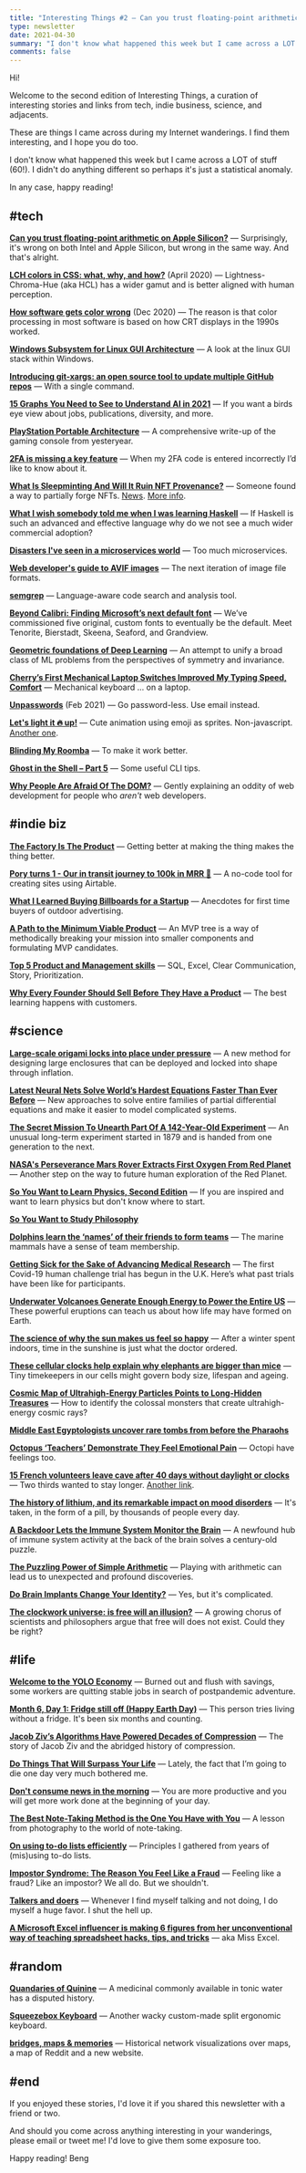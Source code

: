 ```yaml
---
title: "Interesting Things #2 — Can you trust floating-point arithmetic on Apple Silicon?"
type: newsletter
date: 2021-04-30
summary: "I don't know what happened this week but I came across a LOT of stuff (60!). I didn't do anything different so perhaps it's just a statistical anomaly. In any case, happy reading!"
comments: false
---
```


Hi!

Welcome to the second edition of Interesting Things, a curation of interesting stories and links from tech, indie business, science, and adjacents.

These are things I came across during my Internet wanderings. I find them interesting, and I hope you do too.

I don't know what happened this week but I came across a LOT of stuff (60!). I didn't do anything different so perhaps it's just a statistical anomaly.

In any case, happy reading!


## #tech

**[Can you trust floating-point arithmetic on Apple Silicon?](https://eclecticlight.co/2021/04/22/can-you-trust-floating-point-arithmetic-on-apple-silicon/?utm_source=bengtan.com)** &mdash; Surprisingly, it's wrong on both Intel and Apple Silicon, but wrong in the same way. And that's alright.

**[LCH colors in CSS: what, why, and how?](https://lea.verou.me/2020/04/lch-colors-in-css-what-why-and-how/?utm_source=bengtan.com)** (April 2020) &mdash; Lightness-Chroma-Hue (aka HCL) has a wider gamut and is better aligned with human perception.

**[How software gets color wrong](https://bottosson.github.io/posts/colorwrong/?utm_source=bengtan.com)** (Dec 2020) &mdash; The reason is that color processing in most software is based on how CRT displays in the 1990s worked.

**[Windows Subsystem for Linux GUI Architecture](https://devblogs.microsoft.com/commandline/wslg-architecture/?utm_source=bengtan.com)** &mdash; A look at the linux GUI stack within Windows.

**[Introducing git-xargs: an open source tool to update multiple GitHub repos](https://blog.gruntwork.io/introducing-git-xargs-an-open-source-tool-to-update-multiple-github-repos-753f9f3675ec?utm_source=bengtan.com)** &mdash; With a single command.

**[15 Graphs You Need to See to Understand AI in 2021](https://spectrum.ieee.org/tech-talk/artificial-intelligence/machine-learning/the-state-of-ai-in-15-graphs?utm_source=bengtan.com)** &mdash; If you want a birds eye view about jobs, publications, diversity, and more.

**[PlayStation Portable Architecture](https://www.copetti.org/writings/consoles/playstation-portable/?utm_source=bengtan.com)** &mdash; A comprehensive write-up of the gaming console from yesteryear.

**[2FA is missing a key feature](https://syslog.ravelin.com/2fa-is-missing-a-key-feature-c781c3861db?utm_source=bengtan.com)** &mdash; When my 2FA code is entered incorrectly I’d like to know about it.

**[What Is Sleepminting And Will It Ruin NFT Provenance?](https://timdaub.github.io/2021/04/22/nft-sleepminting-beeple-provenance/?utm_source=bengtan.com)** &mdash; Someone found a way to partially forge NFTs. [News](https://news.artnet.com/opinion/sleepminting-nftheft-monsieur-personne-1960744?utm_source=bengtan.com). [More info](https://nftheft.com/?utm_source=bengtan.com).

**[What I wish somebody told me when I was learning Haskell](https://www.poberezkin.com/posts/2021-04-21-what-i-wish-somebody-told-me-when-i-was-learning-Haskell.html?utm_source=bengtan.com)** &mdash; If Haskell is such an advanced and effective language why do we not see a much wider commercial adoption? 

**[Disasters I've seen in a microservices world](https://world.hey.com/joaoqalves/disasters-i-ve-seen-in-a-microservices-world-a9137a51?utm_source=bengtan.com)** &mdash; Too much microservices.

**[Web developer's guide to AVIF images](https://darekkay.com/blog/avif-images/?utm_source=bengtan.com)** &mdash; The next iteration of image file formats.

**[semgrep](https://github.com/returntocorp/semgrep?utm_source=bengtan.com)** &mdash; Language-aware code search and analysis tool.

**[Beyond Calibri: Finding Microsoft’s next default font](https://www.microsoft.com/en-us/microsoft-365/blog/2021/04/28/beyond-calibri-finding-microsofts-next-default-font/?utm_source=bengtan.com)** &mdash; We’ve commissioned five original, custom fonts to eventually be the default. Meet Tenorite, Bierstadt, Skeena, Seaford, and Grandview.

**[Geometric foundations of Deep Learning](https://towardsdatascience.com/geometric-foundations-of-deep-learning-94cdd45b451d?utm_source=bengtan.com)** &mdash; An attempt to unify a broad class of ML problems from the perspectives of symmetry and invariance.

**[Cherry’s First Mechanical Laptop Switches Improved My Typing Speed, Comfort](https://www.tomshardware.com/news/cherry-mx-ultra-low-profile-switches-tested?utm_source=bengtan.com)** &mdash; Mechanical keyboard ... on a laptop.

**[Unpasswords](https://text.causal.agency/017-unpasswords.txt?utm_source=bengtan.com)** (Feb 2021) &mdash; Go password-less. Use email instead.

**[Let's light it 🔥 up!](https://blog.shhdharmen.me/lets-light-it-up?utm_source=bengtan.com)** &mdash; Cute animation using emoji as sprites. Non-javascript. [Another one](https://blog.shhdharmen.me/animation-can-make-wave-much-more-than-emoji?utm_source=bengtan.com).

**[Blinding My Roomba](https://blog.aaronbieber.com/2021/04/23/blinding-my-roomba.html?utm_source=bengtan.com)** &mdash; To make it work better.

**[Ghost in the Shell – Part 5](https://vermaden.wordpress.com/2021/04/28/ghost-in-the-shell-part-5/?utm_source=bengtan.com)** &mdash; Some useful CLI tips.

**[Why People Are Afraid Of The DOM?](https://nicotsou.com/dom-issues/?utm_source=bengtan.com)** &mdash; Gently explaining an oddity of web development for people who *aren't* web developers.


## #indie biz

**[The Factory Is The Product](https://jdnoc.com/factory/?utm_source=bengtan.com)** &mdash; Getting better at making the thing makes the thing better.

**[Pory turns 1 - Our in transit journey to 100k in MRR 🥳](https://pory.io/blog/pory-turns-1-our-journey-to-100k-in-mrr?utm_source=bengtan.com)** &mdash; A no-code tool for creating sites using Airtable.

**[What I Learned Buying Billboards for a Startup](https://www.kracov.co/writing/billboards?utm_source=bengtan.com)** &mdash; Anecdotes for first time buyers of outdoor advertising.

**[A Path to the Minimum Viable Product](https://steveblank.com/2021/04/20/the-secret-to-the-minimum-viable-product/?utm_source=bengtan.com)** &mdash; An MVP tree is a way of methodically breaking your mission into smaller components and formulating MVP candidates.

**[Top 5 Product and Management skills](https://www.craigkerstiens.com/2021/04/27/top-5-product-and-management-skills-sql-excel-clear-communication-story-prioritization/?utm_source=bengtan.com)** &mdash; SQL, Excel, Clear Communication, Story, Prioritization.

**[Why Every Founder Should Sell Before They Have a Product](https://highalpha.com/why-every-founder-should-sell-before-they-have-a-product/?utm_source=bengtan.com)** &mdash; The best learning happens with customers.


## #science

**[Large-scale origami locks into place under pressure](https://www.nature.com/articles/d41586-021-00971-7?utm_source=bengtan.com)** &mdash; A new method for designing large enclosures that can be deployed and locked into shape through inflation.

**[Latest Neural Nets Solve World’s Hardest Equations Faster Than Ever Before](https://www.quantamagazine.org/new-neural-networks-solve-hardest-equations-faster-than-ever-20210419/?utm_source=bengtan.com)** &mdash; New approaches to solve entire families of partial differential equations and make it easier to model complicated systems.

**[The Secret Mission To Unearth Part Of A 142-Year-Old Experiment](https://www.npr.org/2021/04/21/989333092/the-secret-mission-to-unearth-part-of-a-142-year-old-experiment?utm_source=bengtan.com)** &mdash; An unusual long-term experiment started in 1879 and is handed from one generation to the next.

**[NASA's Perseverance Mars Rover Extracts First Oxygen From Red Planet](https://mars.nasa.gov/news/8926/nasas-perseverance-mars-rover-extracts-first-oxygen-from-red-planet/?utm_source=bengtan.com)** &mdash; Another step on the way to future human exploration of the Red Planet.

**[So You Want to Learn Physics, Second Edition](https://www.susanrigetti.com/physics?utm_source=bengtan.com)** &mdash; If you are inspired and want to learn physics but don't know where to start.

**[So You Want to Study Philosophy](https://www.susanrigetti.com/philosophy?utm_source=bengtan.com)**

**[Dolphins learn the ‘names’ of their friends to form teams](https://www.sciencemag.org/news/2021/04/dolphins-learn-names-their-friends-form-teams-first-animal-kingdom?utm_source=bengtan.com)** &mdash; The marine mammals have a sense of team membership.

**[Getting Sick for the Sake of Advancing Medical Research](https://undark.org/2021/04/07/getting-sick-for-medical-research/?utm_source=bengtan.com)** &mdash; The first Covid-19 human challenge trial has begun in the U.K. Here’s what past trials have been like for participants.

**[Underwater Volcanoes Generate Enough Energy to Power the Entire US](https://www.vice.com/en/article/bvz8ba/underwater-volcanoes-generate-enough-energy-to-power-the-entire-us-study-finds?utm_source=bengtan.com)** &mdash; These powerful eruptions can teach us about how life may have formed on Earth.

**[The science of why the sun makes us feel so happy](https://www.telegraph.co.uk/health-fitness/body/why-sun-makes-us-feel-happy-good-mood-science/?utm_source=bengtan.com)** &mdash; After a winter spent indoors, time in the sunshine is just what the doctor ordered.

**[These cellular clocks help explain why elephants are bigger than mice](https://www.nature.com/articles/d41586-021-01086-9?utm_source=bengtan.com)** &mdash; Tiny timekeepers in our cells might govern body size, lifespan and ageing. 

**[Cosmic Map of Ultrahigh-Energy Particles Points to Long-Hidden Treasures](https://www.quantamagazine.org/high-energy-cosmic-ray-sources-mapped-out-for-the-first-time-20210427/?utm_source=bengtan.com)** &mdash; How to identify the colossal monsters that create ultrahigh-energy cosmic rays?

**[Middle East Egyptologists uncover rare tombs from before the Pharaohs](https://www.reuters.com/world/middle-east/egyptologists-uncover-rare-tombs-before-pharaohs-2021-04-28/?utm_source=bengtan.com)**

**[Octopus ‘Teachers’ Demonstrate They Feel Emotional Pain](https://www.scientificamerican.com/article/octopus-teachers-demonstrate-they-feel-emotional-pain/?utm_source=bengtan.com)** &mdash; Octopi have feelings too.

**[15 French volunteers leave cave after 40 days without daylight or clocks](https://www.theguardian.com/world/2021/apr/25/deep-time-team-ends-40-days-underground-in-french-cave?utm_source=bengtan.com)** &mdash; Two thirds wanted to stay longer. [Another link](https://www.bbc.com/news/world-europe-56875801?utm_source=bengtan.com).

**[The history of lithium, and its remarkable impact on mood disorders](https://www.abc.net.au/news/health/2021-04-25/lithium-psychiatry-mood-disorders-bipolar-suicide-treatment/100071034?utm_source=bengtan.com)** &mdash; It's taken, in the form of a pill, by thousands of people every day.

**[A Backdoor Lets the Immune System Monitor the Brain](https://www.quantamagazine.org/how-the-immune-system-protects-the-brain-20210428/?utm_source=bengtan.com)** &mdash; A newfound hub of immune system activity at the back of the brain solves a century-old puzzle.

**[The Puzzling Power of Simple Arithmetic](https://www.quantamagazine.org/the-puzzling-power-of-simple-arithmetic-20210420/?utm_source=bengtan.com)** &mdash; Playing with arithmetic can lead us to unexpected and profound discoveries.

**[Do Brain Implants Change Your Identity?](https://www.newyorker.com/magazine/2021/04/26/do-brain-implants-change-your-identity?utm_source=bengtan.com)** &mdash; Yes, but it's complicated.

**[The clockwork universe: is free will an illusion?](https://www.theguardian.com/news/2021/apr/27/the-clockwork-universe-is-free-will-an-illusion?utm_source=bengtan.com)** &mdash; A growing chorus of scientists and philosophers argue that free will does not exist. Could they be right? 


## #life

**[Welcome to the YOLO Economy](https://www.nytimes.com/2021/04/21/technology/welcome-to-the-yolo-economy.html?utm_source=bengtan.com)** &mdash; Burned out and flush with savings, some workers are quitting stable jobs in search of postpandemic adventure.

**[Month 6, Day 1: Fridge still off (Happy Earth Day)](https://joshuaspodek.com/month-6-day-1-fridge-still-off-happy-earth-day?utm_source=bengtan.com)** &mdash; This person tries living without a fridge. It's been six months and counting.

**[Jacob Ziv’s Algorithms Have Powered Decades of Compression](https://spectrum.ieee.org/geek-life/profiles/from-winzips-to-cat-gifs-jacob-zivs-algorithms-have-powered-decades-of-compression?utm_source=bengtan.com)** &mdash; The story of Jacob Ziv and the abridged history of compression.

**[Do Things That Will Surpass Your Life](https://zeynepevecen.com/surpass-your-life/?utm_source=bengtan.com)** &mdash; Lately, the fact that I’m going to die one day very much bothered me.

**[Don't consume news in the morning](https://prithviraj.me/dont-consume-news-in-the-morning/?utm_source=bengtan.com)** &mdash; You are more productive and you will get more work done at the beginning of your day.

**[The Best Note-Taking Method is the One You Have with You](https://trms.me/the-best-note-taking-method-is-the-one-you-have-with-you/?utm_source=bengtan.com)** &mdash; A lesson from photography to the world of note-taking.

**[On using to-do lists efficiently](https://bzg.fr/en/on-using-to-do-lists-efficiently/?utm_source=bengtan.com)** &mdash; Principles I gathered from years of (mis)using to-do lists.

**[Impostor Syndrome: The Reason You Feel Like a Fraud](https://durmonski.com/psychology/impostor-syndrome/?utm_source=bengtan.com)** &mdash; Feeling like a fraud? Like an impostor? We all do. But we shouldn't.

**[Talkers and doers](https://amirbolous.com/posts/doers/?utm_source=bengtan.com)** &mdash; Whenever I find myself talking and not doing, I do myself a huge favor. I shut the hell up.

**[A Microsoft Excel influencer is making 6 figures from her unconventional way of teaching spreadsheet hacks, tips, and tricks](https://www.businessinsider.com/miss-excel-microsoft-tiktok-instagram-influencer-six-figures-2021-4?utm_source=bengtan.com)** &mdash; aka Miss Excel.


## #random

**[Quandaries of Quinine](https://jhiblog.org/2021/04/07/quandaries-of-quinine/?utm_source=bengtan.com)** &mdash; A medicinal commonly available in tonic water has a disputed history.

**[Squeezebox Keyboard](https://peterlyons.com/problog/2021/04/squeezebox-keyboard/?utm_source=bengtan.com)** &mdash; Another wacky custom-made split ergonomic keyboard.

**[bridges, maps & memories](https://sourcetarget.email/editions/31/?utm_source=bengtan.com)** &mdash; Historical network visualizations over maps, a map of Reddit and a new website.


## #end

If you enjoyed these stories, I'd love it if you shared this newsletter with a friend or two.

And should you come across anything interesting in your wanderings, please email or tweet me! I'd love to give them some exposure too.

Happy reading!
Beng
